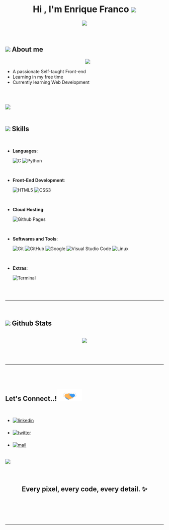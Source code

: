 
<h1 align="center"><b>Hi , I'm Enrique Franco </b><img src="https://media.giphy.com/media/hvRJCLFzcasrR4ia7z/giphy.gif" width="35"></h1>
<!--  -->
<p align="center">
  <a href="https://github.com/DenverCoder1/readme-typing-svg"><img src="https://readme-typing-svg.herokuapp.com?font=Time+New+Roman&color=cyan&size=25&center=true&vCenter=true&width=600&height=100&lines=Hello+and+Welcome..&hearts;++;Self-taught+Web+Developer,;Computer+Science+Student,;Always+Learning+and+Building,;Passionate+about+Front-End+Design,;Loves+to+Create+Interactive+Web+Experiences..<3"></a>
</p>


<br>



	
## <picture><img src = "https://i0.wp.com/shakaran.net/blog/wp-content/uploads/2013/04/mother-of-god.gif?resize=262%2C200" width = 50px></picture> **About me**

<picture>
  <img  align="right" src="https://media.tenor.com/YUzRkMOL-3EAAAAM/programming-computer-frog.gif"  width="250px">
</picture>


<br>

- A passionate Self-taught Front-end 
- Learning in my free time
- Currently learning Web Development 


<br><br>

<img src="https://user-images.githubusercontent.com/73097560/115834477-dbab4500-a447-11eb-908a-139a6edaec5c.gif"><br><br>

## <img src="https://media2.giphy.com/media/QssGEmpkyEOhBCb7e1/giphy.gif?cid=ecf05e47a0n3gi1bfqntqmob8g9aid1oyj2wr3ds3mg700bl&rid=giphy.gif" width ="25"><b> Skills</b>
<br>

<p align="center">

- **Languages**:
    
    ![C](https://img.shields.io/badge/C%20-%232370ED.svg?style=for-the-badge&logo=c&logoColor=white)
    ![Python](https://img.shields.io/badge/Python%20-%2314354C.svg?style=for-the-badge&logo=python&logoColor=white)

<br>   
    
- **Front-End Development**:

   ![HTML5](https://img.shields.io/badge/HTML5%20-%23E34F26.svg?style=for-the-badge&logo=html5&logoColor=white)
   ![CSS3](https://img.shields.io/badge/CSS%20-%231572B6.svg?style=for-the-badge&logo=css3&logoColor=white)


<br>

- **Cloud Hosting**:

    ![Github Pages](https://img.shields.io/badge/GitHub%20Pages-%23327FC7.svg?style=for-the-badge&logo=github&logoColor=white)
    
<br>

- **Softwares and Tools**:

    ![Git](https://img.shields.io/badge/git-%23F05033.svg?style=for-the-badge&logo=git&logoColor=white)
    ![GitHub](https://img.shields.io/badge/github-%23121011.svg?style=for-the-badge&logo=github&logoColor=white)
    ![Google](https://img.shields.io/badge/google-%234285F4.svg?style=for-the-badge&logo=google&logoColor=white)
    ![Visual Studio Code](https://img.shields.io/badge/Visual%20Studio%20Code-0078d7.svg?style=for-the-badge&logo=visual-studio-code&logoColor=white)
    ![Linux](https://img.shields.io/badge/Linux-FCC624?style=for-the-badge&logo=linux&logoColor=black) 

<br>

- **Extras**:

    ![Terminal](https://img.shields.io/badge/Terminal-%23054020?style=for-the-badge&logo=gnu-bash&logoColor=white)

</p>

<br>
<br>

-----

<br>


## <img src="https://media.giphy.com/media/iY8CRBdQXODJSCERIr/giphy.gif" width="35"><b> Github Stats </b>
<br>

<div align="center">

<a href="https://github.com/En-F" target="_blank">
  <img src="https://github-readme-stats.vercel.app/api?username=En-F&include_all_commits=true&count_private=true&show_icons=true&line_height=20&title_color=7A7ADB&icon_color=2234AE&text_color=D3D3D3&bg_color=0,000000,130F40" width="450"/>
</a>


</a>
</div>

<br>
<br>
<br>

-----

<br>
<br>

## <b> Let's Connect..!</b><img src="https://github.com/0xAbdulKhalid/0xAbdulKhalid/raw/main/assets/mdImages/handshake.gif" width ="80">
<br>
<div align='left'>

<ul>

<li>
<a href="https://www.linkedin.com/in/enrique-franco-ulric-5b96a62ab/?originalSubdomain=es" target="_blank">
  <img src="https://img.shields.io/badge/linkedin-%2300acee.svg?color=405DE6&style=for-the-badge&logo=linkedin&logoColor=white" alt="linkedin" style="margin-bottom: 5px;" />
</a>
</li>

<br>

<li>
<a href="https://x.com/Enrique_Fr_Ul" target="_blank">
  <img src="https://img.shields.io/badge/twitter-%2300acee.svg?color=1DA1F2&style=for-the-badge&logo=twitter&logoColor=white" alt="twitter" style="margin-bottom: 5px;" />
</a>

</a>
</li>

<br>

<li>
<a href="mailto:enriquefu2005@gmail.com" target="_blank">
  <img src="https://img.shields.io/badge/gmail-%23EA4335.svg?style=for-the-badge&logo=gmail&logoColor=white" alt="mail" style="margin-bottom: 5px;" />
</a>

</a>
</li>
	
</ul>
</div>

<br>
<img src="https://user-images.githubusercontent.com/73097560/115834477-dbab4500-a447-11eb-908a-139a6edaec5c.gif">
<br>
<br>
<br>

<div align='center'>

## <b> Every pixel, every code, every detail.  ✨</b>

</div>
<br>
<br>
<br>
<br>

---

